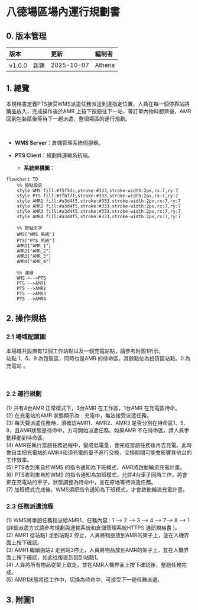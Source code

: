 # 八德場區場內運行規劃書

## 0. 版本管理
|版本 | 更新| 編制者 |
|:------|:------|:------|
| v1.0.0　新建| 2025-10-07 |Athena |


## 1. 總覽

本規格書定義PTS接受WMS派遣任務派送到達指定位置，人員在每一個停靠站將藥品放入，完成操作後於AMR 上按下按鈕往下一站，等訂單內物料都齊後，AMR 回到包裝區後等待下一趟派遣，整個場區的運行規劃。

<br>

- **WMS Server**：倉儲管理系統伺服器。
- **PTS Client**：規劃與運輸系統端。

  - **系統架構圖：**

```mermaid
flowchart TD
    %% 節點設定
    style WMS fill:#f5f5dc,stroke:#333,stroke-width:2px,rx:7,ry:7
    style PTS fill:#7fbf7f,stroke:#333,stroke-width:2px,rx:7,ry:7
    style AMR1 fill:#a3d4f5,stroke:#333,stroke-width:2px,rx:7,ry:7
    style AMR2 fill:#a3d4f5,stroke:#333,stroke-width:2px,rx:7,ry:7
    style AMR3 fill:#a3d4f5,stroke:#333,stroke-width:2px,rx:7,ry:7
    style AMR4 fill:#a3d4f5,stroke:#333,stroke-width:2px,rx:7,ry:7

    %% 節點文字
    WMS["WMS 系統"]
    PTS["PTS 系統"]
    AMR1["AMR_1"]
    AMR2["AMR_2"]
    AMR3["AMR_3"]
    AMR4["AMR_4"]

    %% 連線
    WMS <-->PTS
    PTS -->AMR1
    PTS -->AMR2
    PTS -->AMR3
    PTS -->AMR4
```


## 2. 操作規格

### 2.1 場域配置圖

本場域共設置有12個工作站點以及一個充電站點，請參考附圖1所示。<br>
站點 1、5、9 為包裝區，同時也是AMR 的待命區，其餘點位為撿貨區站點。0 為充電站 。

<br>


### 2.2 運行規劃

(1) 共有4台AMR 正常模式下，3台AMR 在工作區，1台AMR 在充電區待命。<br>
(2) 在充電站的AMR 狀態顯示為：充電中，無法接受派遣任務。<br>
(3) 每天要派遣任務時，須確認AMR1、AMR2、AMR3 是否分別在待命區1、5、9，且AMR狀態是待命中，方可開始派遣任務。如果AMR 不在待命區，請人員手動移動到待命區。<br>
(4) AMR在執行當趟任務過程中，變成低電量，會完成當趟任務後再去充電。此時會自主把充電站的AMR4和須充電的車子進行交換，交換期間可能會影響其他台的工作效率。<br>
(5) PTS收到來自於WMS 的指令通知為下班模式，AMR將啟動輪流充電計畫。<br>
(6) PTS收到來自於WMS 的指令通知為加班模式，允許4台車子同時工作，將會把在充電站的車子，狀態調整為待命中，並在原地等待派遣任務。<br>
(7) 加班模式完成後，WMS須把指令通知為下班模式，才會啟動輪流充電計畫。<br>

### 2.3 任務派遣流程

(1) WMS將單趟任務指派給AMR1，任務內容 : 1 --> 2 --> 3 --> 4 --> 7--> 8 --> 1 (詳細派遣方式請參考規劃與運輸系統和倉儲管理系統HTTPS 通訊規格書 )。<br>
(2) AMR1 從站點1 走到站點2 停止，人員將物品放到AMR的架子上，並在人機界面上按下確認。<br>
(3) AMR1 繼續由站2 走到站3停止，人員將物品放到AMR的架子上，並在人機界面上按下確認，如此往復直到回到站點1。<br>
(4) 人員將所有物品從架上取走，並在AMR人機界面上按下確認後，整趟任務完成。<br>
(5) AMR1狀態將從工作中，切換為待命中，可接受下一趟任務派遣。<br>


## 3. 附圖1
